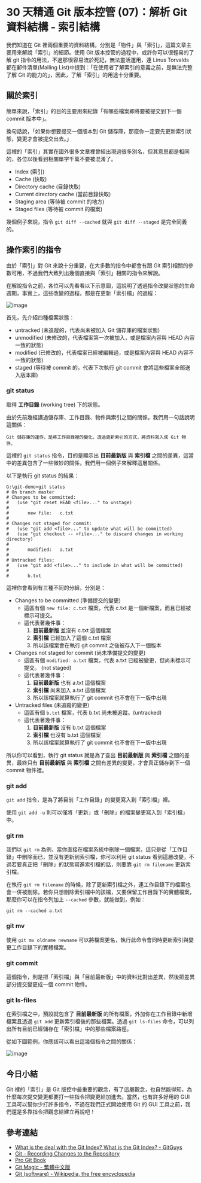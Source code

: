 30 天精通 Git 版本控管 (07)：解析 Git 資料結構 - 索引結構
=====================================================

我們知道在 Git 裡兩個重要的資料結構，分別是「物件」與「索引」，這篇文章主要用來解說「索引」的細節。使用 Git 版本控管的過程中，或許你可以很輕易的了解 git 指令的用法，不過那很容易流於死記，無法靈活運用，連 Linus Torvalds 都在郵件清單(Mailing List)中提到：「在使用者了解索引的意義之前，是無法完整了解 Git 的能力的」，因此，了解「索引」的用途十分重要。

關於索引
-------

簡單來說，「索引」的目的主要用來紀錄「有哪些檔案即將要被提交到下一個 commit 版本中」。

換句話說，「如果你想要提交一個版本到 Git 儲存庫，那麼你一定要先更新索引狀態，變更才會被提交出去。」

這裡的「索引」其實在國外很多文章裡曾經出現過很多別名，但其意思都是相同的，各位以後看到相關單字千萬不要被混淆了。

* Index (索引)
* Cache (快取)
* Directory cache (目錄快取)
* Current directory cache (當前目錄快取)
* Staging area (等待被 commit 的地方)
* Staged files (等待被 commit 的檔案)

幾個例子來說，指令 `git diff --cached` 就與 `git diff --staged` 是完全同義的。

操作索引的指令
-------------

由於「索引」對 Git 來說十分重要，在大多數的指令中都會有跟 Git 索引相關的參數可用，不過我們大致列出幾個直接與「索引」相關的指令來解說。

在解說指令之前，各位可以先看看以下示意圖，這說明了透過指令改變狀態的生命週期，事實上，這些改變的過程，都是在更新「索引檔」的過程：

![image](http://git-scm.com/figures/18333fig0201-tn.png)

首先，先介紹四種檔案狀態：

* untracked (未追蹤的，代表尚未被加入 Git 儲存庫的檔案狀態)
* unmodified (未修改的，代表檔案第一次被加入，或是檔案內容與 HEAD 內容一致的狀態)
* modified (已修改的，代表檔案已經被編輯過，或是檔案內容與 HEAD 內容不一致的狀態)
* staged (等待被 commit 的，代表下次執行 git commit 會將這些檔案全部送入版本庫)



### git status

取得 **工作目錄** (working tree) 下的狀態。

由於先前幾經講過儲存庫、工作目錄、物件與索引之間的關係，我們用一句話說明這關係：

	Git 儲存庫的運作，是將工作目錄裡的變化，透過更新索引的方式，將資料寫入成 Git 物件。

這裡的 `git status` 指令，目的是顯示出 **目前最新版** 與 **索引檔** 之間的差異，這當中的差異包含了一些微妙的關係，我們用一個例子來解釋這層關係。

以下是執行 git status 的結果：
	
	G:\git-demo>git status
	# On branch master
	# Changes to be committed:
	#   (use "git reset HEAD <file>..." to unstage)
	#
	#       new file:   c.txt
	#
	# Changes not staged for commit:
	#   (use "git add <file>..." to update what will be committed)
	#   (use "git checkout -- <file>..." to discard changes in working directory)
	#
	#       modified:   a.txt
	#
	# Untracked files:
	#   (use "git add <file>..." to include in what will be committed)
	#
	#       b.txt

這裡你會看到有三種不同的分組，分別是：

* Changes to be committed (準備提交的變更)
	* 這區有個 `new file: c.txt` 檔案，代表 c.txt 是一個新檔案，而且已經被標示可提交。
	* 這代表著幾件事：
		1. **目前最新版** 並沒有 c.txt 這個檔案
		2. **索引檔** 已經加入了這個 c.txt 檔案
		3. 所以該檔案會在執行 git commit 之後被存入下一個版本
* Changes not staged for commit (尚未準備提交的變更)
	* 這區有個 `modified: a.txt` 檔案，代表 a.txt 已經被變更，但尚未標示可提交。 (not staged)
	* 這代表著幾件事：
		1. **目前最新版** 也有 a.txt 這個檔案
		2. **索引檔** 尚未加入 a.txt 這個檔案
		3. 所以該檔案就算執行了 git commit 也不會在下一版中出現
* Untracked files (未追蹤的變更)
	* 這區有個 `b.txt` 檔案，代表 b.txt 尚未被追蹤。(untracked)
	* 這代表著幾件事：
		1. **目前最新版** 沒有 b.txt 這個檔案
		2. **索引檔** 也沒有 b.txt 這個檔案
		3. 所以該檔案就算執行了 git commit 也不會在下一版中出現

所以你可以看到，執行 git status 就是為了查出 **目前最新版** 與 **索引檔** 之間的差異，最終只有 **目前最新版** 與 **索引檔** 之間有差異的變更，才會真正儲存到下一個 commit 物件裡。

### git add 

`git add` 指令，是為了將目前「工作目錄」的變更寫入到「索引檔」裡。

使用 `git add -u` 則可以僅將「更新」或「刪除」的檔案變更寫入到「索引檔」中。

### git rm

我們以 `git rm` 為例，當你直接在檔案系統中刪除一個檔案，這只是從「工作目錄」中刪除而已，並沒有更新到索引檔，你可以利用 git status 看到這層改變，不過若要真正把「刪除」的狀態寫進索引檔的話，則要靠 `git rm filename` 更新索引檔。 

在執行 `git rm filename` 的時候，除了更新索引檔之外，連工作目錄下的檔案也會一併被刪除。若你只想刪除索引檔中的該檔，又要保留工作目錄下的實體檔案，那麼你可以在指令列加上 `--cached` 參數，就能做到，例如：

    git rm --cached a.txt 

### git mv

使用 `git mv oldname newname` 可以將檔案更名，執行此命令會同時更新索引與變更工作目錄下的實體檔案。 

### git commit

這個指令，則是把「索引檔」與「目前最新版」中的資料比對出差異，然後把差異部分提交變更成一個 commit 物件。

### git ls-files

在索引檔之中，預設就包含了 **目前最新版** 的所有檔案，外加你在工作目錄中新增檔案且透過 `git add` 更新索引檔後的那些檔案。透過 `git ls-files` 命令，可以列出所有目前已經儲存在「索引檔」中的那些檔案路徑。

從如下圖範例，你應該可以看出這幾個指令之間的關係：

![image](https://f.cloud.github.com/assets/88981/1143317/476ba898-1d32-11e3-9734-79667eb83db4.png)


今日小結
-------

Git 裡的「索引」是 Git 版控中最重要的觀念，有了這層觀念，也自然能得知，為什麼每次提交變更都要打一些指令把變更給加進去。當然，也有許多好用的 GUI 工具可以幫你少打許多指令，不過在我們正式開始使用 Git 的 GUI 工具之前，我們還是多靠指令把觀念給建立再說吧！ 


參考連結
-------

* [What is the deal with the Git Index? What is the Git Index? - GitGuys](http://www.gitguys.com/topics/whats-the-deal-with-the-git-index/)
* [Git - Recording Changes to the Repository](http://git-scm.com/book/en/Git-Basics-Recording-Changes-to-the-Repository)
* [Pro Git Book](http://progit.org/)
* [Git Magic - 繁體中文版](http://www-cs-students.stanford.edu/~blynn/gitmagic/intl/zh_tw/)
* [Git (software) - Wikipedia, the free encyclopedia](http://en.wikipedia.org/wiki/Git_(software) "Git (software) - Wikipedia, the free encyclopedia")
